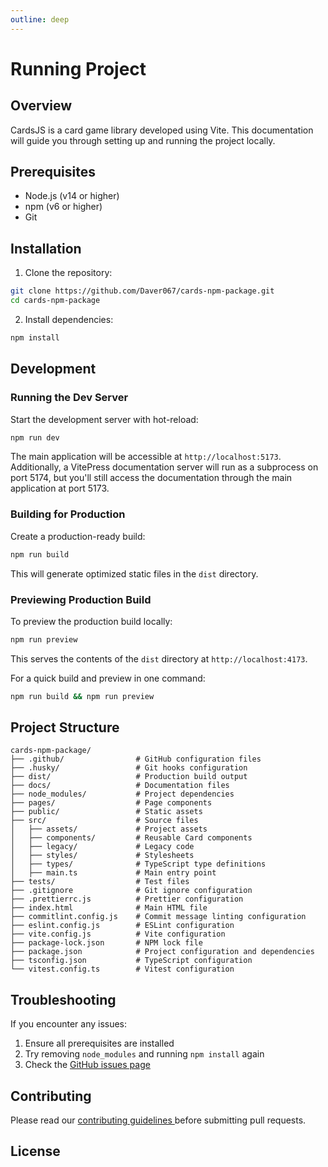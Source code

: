```yaml
---
outline: deep
---
```


# Running Project

## Overview

CardsJS is a card game library developed using Vite. This documentation will guide you through setting up and running the project locally.

## Prerequisites

- Node.js (v14 or higher)
- npm (v6 or higher)
- Git

## Installation

1. Clone the repository:

```sh
git clone https://github.com/Daver067/cards-npm-package.git
cd cards-npm-package
```

2. Install dependencies:

```sh
npm install
```

## Development

### Running the Dev Server

Start the development server with hot-reload:

```sh
npm run dev
```

The main application will be accessible at `http://localhost:5173`. Additionally, a VitePress documentation server will run as a subprocess on port 5174, but you'll still access the documentation through the main application at port 5173.

### Building for Production

Create a production-ready build:

```sh
npm run build
```

This will generate optimized static files in the `dist` directory.

### Previewing Production Build

To preview the production build locally:

```sh
npm run preview
```

This serves the contents of the `dist` directory at `http://localhost:4173`.

For a quick build and preview in one command:

```sh
npm run build && npm run preview
```

## Project Structure

```
cards-npm-package/
├── .github/                # GitHub configuration files
├── .husky/                 # Git hooks configuration
├── dist/                   # Production build output
├── docs/                   # Documentation files
├── node_modules/           # Project dependencies
├── pages/                  # Page components
├── public/                 # Static assets
├── src/                    # Source files
│   ├── assets/             # Project assets
│   ├── components/         # Reusable Card components
│   ├── legacy/             # Legacy code
│   ├── styles/             # Stylesheets
│   ├── types/              # TypeScript type definitions
│   ├── main.ts             # Main entry point
├── tests/                  # Test files
├── .gitignore              # Git ignore configuration
├── .prettierrc.js          # Prettier configuration
├── index.html              # Main HTML file
├── commitlint.config.js    # Commit message linting configuration
├── eslint.config.js        # ESLint configuration
├── vite.config.js          # Vite configuration
├── package-lock.json       # NPM lock file
├── package.json            # Project configuration and dependencies
├── tsconfig.json           # TypeScript configuration
└── vitest.config.ts        # Vitest configuration
```

## Troubleshooting

If you encounter any issues:

1. Ensure all prerequisites are installed
2. Try removing `node_modules` and running `npm install` again
3. Check the [GitHub issues page](https://github.com/Daver067/cards-npm-package/issues)

## Contributing

Please read our [ contributing guidelines ](./contribution-guide.md) before submitting pull requests.

## License

<!--
[Add license information here] -->
